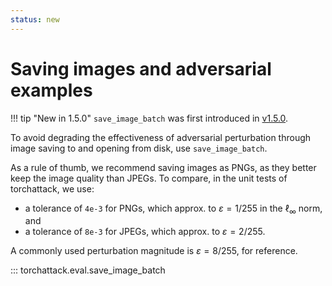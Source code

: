 ```yaml
---
status: new
---
```


# Saving images and adversarial examples

!!! tip "New in 1.5.0"
    `save_image_batch` was first introduced in [v1.5.0](https://github.com/spencerwooo/torchattack/releases/tag/v1.5.0).

To avoid degrading the effectiveness of adversarial perturbation through image saving to and opening from disk, use `save_image_batch`.

As a rule of thumb, we recommend saving images as PNGs, as they better keep the image quality than JPEGs. To compare, in the unit tests of torchattack, we use:

- a tolerance of `4e-3` for PNGs, which approx. to $\varepsilon = 1 / 255$ in the $\ell_\infty$ norm, and
- a tolerance of `8e-3` for JPEGs, which approx. to $\varepsilon = 2 / 255$.

A commonly used perturbation magnitude is $\varepsilon = 8 / 255$, for reference.

::: torchattack.eval.save_image_batch
